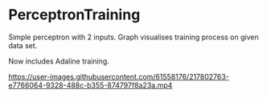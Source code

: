 # PerceptronTraining
Simple perceptron with 2 inputs. Graph visualises training process on given data set.

Now includes Adaline training.

https://user-images.githubusercontent.com/61558176/217802763-e7766064-9328-488c-b355-874797f8a23a.mp4
